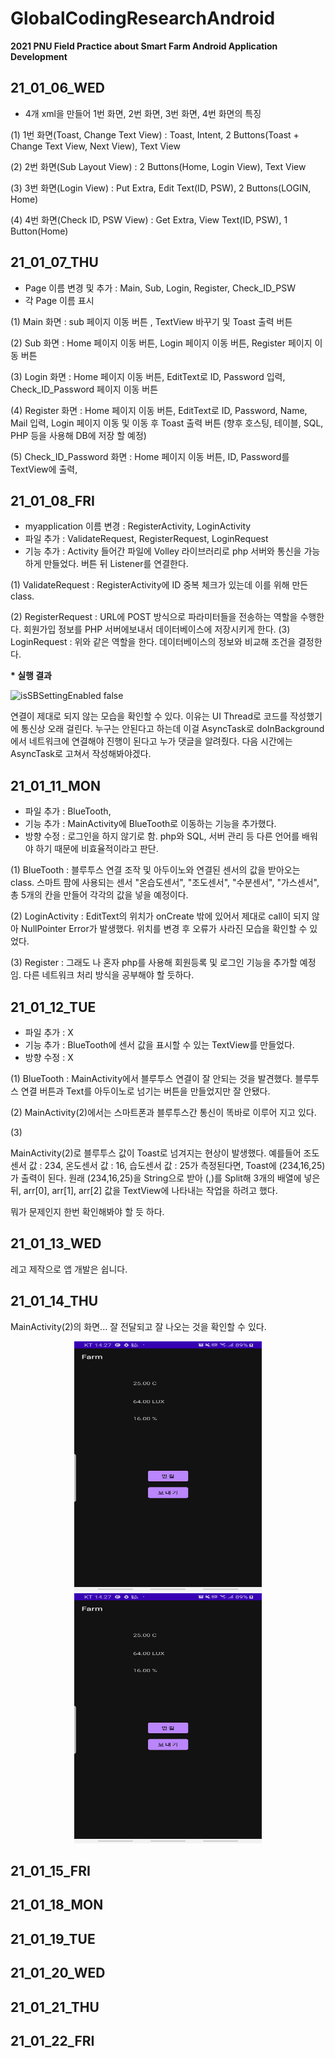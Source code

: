 # GlobalCodingResearchAndroid
__2021 PNU Field Practice about Smart Farm Android Application Development__

21_01_06_WED
-------------

- 4개 xml을 만들어 1번 화면, 2번 화면, 3번 화면, 4번 화면의 특징

(1) 1번 화면(Toast, Change Text View) : Toast, Intent, 2 Buttons(Toast + Change Text View, Next View), Text View 
              
              
(2) 2번 화면(Sub Layout View) : 2 Buttons(Home, Login View), Text View
              
              
(3) 3번 화면(Login View) : Put Extra, Edit Text(ID, PSW), 2 Buttons(LOGIN, Home)
              
              
(4) 4번 화면(Check ID, PSW View) : Get Extra, View Text(ID, PSW), 1 Button(Home)


21_01_07_THU
-------------
              
- Page 이름 변경 및 추가 : Main, Sub, Login, Register, Check_ID_PSW
- 각 Page 이름 표시

(1) Main 화면 : sub 페이지 이동 버튼 , TextView 바꾸기 및 Toast 출력 버튼

(2) Sub 화면 : Home 페이지 이동 버튼, Login 페이지 이동 버튼, Register 페이지 이동 버튼

(3) Login 화면 : Home 페이지 이동 버튼, EditText로 ID, Password 입력, Check_ID_Password 페이지 이동 버튼

(4) Register 화면 : Home 페이지 이동 버튼, EditText로 ID, Password, Name, Mail 입력, Login 페이지 이동 및 이동 후 Toast 출력 버튼 
(향후 호스팅, 테이블, SQL, PHP 등을 사용해 DB에 저장 할 예정)

(5) Check_ID_Password 화면 : Home 페이지 이동 버튼, ID, Password를 TextView에 출력, 

           
21_01_08_FRI
-------------
 
 - myapplication 이름 변경 : RegisterActivity, LoginActivity
 - 파일 추가 : ValidateRequest, RegisterRequest, LoginRequest
 - 기능 추가 : Activity 들어간 파일에 Volley 라이브러리로 php 서버와 통신을 가능하게 만들었다.
              버튼 뒤 Listener를 연결한다.
 
 (1) ValidateRequest : RegisterActivity에 ID 중복 체크가 있는데 이를 위해 만든 class.
 
 (2) RegisterRequest : URL에 POST 방식으로 파라미터들을 전송하는 역할을 수행한다.
                          회원가입 정보를 PHP 서버에보내서 데이터베이스에 저장시키게 한다.
 (3) LoginRequest : 위와 같은 역할을 한다. 
                          데이터베이스의 정보와 비교해 조건을 결정한다.
 
__* 실행 결과__
 
 ![isSBSettingEnabled false](https://user-images.githubusercontent.com/49744580/104019758-78cad080-51ff-11eb-91dd-43f8bbf80a5f.PNG)

연결이 제대로 되지 않는 모습을 확인할 수 있다. 
이유는 UI Thread로 코드를 작성했기에 통신상 오래 걸린다. 
누구는 안된다고 하는데 이걸 AsyncTask로 doInBackground에서 네트워크에 연결해야 진행이 된다고 누가 댓글을 알려줬다. 
다음 시간에는 AsyncTask로 고쳐서 작성해봐야겠다. 
              
              
21_01_11_MON
-------------   

 - 파일 추가 : BlueTooth, 
 - 기능 추가 : MainActivity에 BlueTooth로 이동하는 기능을 추가했다. 
 - 방향 수정 : 로그인을 하지 않기로 함. php와 SQL, 서버 관리 등 다른 언어를 배워야 하기 때문에 비효율적이라고 판단.
 
 (1) BlueTooth : 블루투스 연결 조작 및 아두이노와 연결된 센서의 값을 받아오는 class. 스마트 팜에 사용되는 센서 "온습도센서", "조도센서", "수분센서", "가스센서", 총 5개의 칸을 만들어 각각의 값을 넣을 예정이다. 
 
 (2) LoginActivity : EditText의 위치가 onCreate 밖에 있어서 제대로 call이 되지 않아 NullPointer Error가 발생했다. 위치를 변경 후 오류가 사라진 모습을 확인할 수 있었다. 
 
 (3) Register : 그래도 나 혼자 php를 사용해 회원등록 및 로그인 기능을 추가할 예정임. 다른 네트워크 처리 방식을 공부해야 할 듯하다. 

         
21_01_12_TUE
-------------

 - 파일 추가 : X
 - 기능 추가 : BlueTooth에 센서 값을 표시할 수 있는 TextView를 만들었다. 
 - 방향 수정 : X
 
 (1) BlueTooth : MainActivity에서 블루투스 연결이 잘 안되는 것을 발견했다. 블루투스 연결 버튼과 Text를 아두이노로 넘기는 버튼을 만들었지만 잘 안됐다. 
 
 (2) MainActivity(2)에서는 스마트폰과 블루투스간 통신이 똑바로 이루어 지고 있다.
 
 (3) 

MainActivity(2)로 블루투스 값이 Toast로 넘겨지는 현상이 발생했다. 예를들어 조도센서 값 : 234, 온도센서 값 : 16, 습도센서 값 : 25가 측정된다면, Toast에 (234,16,25)가 출력이 된다. 
원래 (234,16,25)을 String으로 받아 (,)를 Split해 3개의 배열에 넣은 뒤, arr[0], arr[1], arr[2] 값을 TextView에 나타내는 작업을 하려고 했다. 

뭐가 문제인지 한번 확인해봐야 할 듯 하다. 

21_01_13_WED
-------------
              
레고 제작으로 앱 개발은 쉽니다.
              
21_01_14_THU
-------------

MainActivity(2)의 화면... 잘 전달되고 잘 나오는 것을 확인할 수 있다. 

<center><img src="/21_01_14/화면1.jpg" width="300" height="400"> <img src="/21_01_14/화면1.jpg" width="300" height="400"></center>

              
21_01_15_FRI
-------------   
              
21_01_18_MON
-------------

21_01_19_TUE
-------------
              
21_01_20_WED
-------------
              
21_01_21_THU
-------------   
              
21_01_22_FRI
-------------
